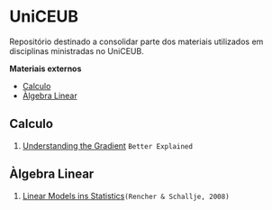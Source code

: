 
<!-- omit in toc -->
# UniCEUB
Repositório destinado a consolidar parte dos materiais utilizados em disciplinas ministradas no UniCEUB.

**Materiais externos**

- [Calculo](#calculo)
- [Àlgebra Linear](#àlgebra-linear)

## Calculo
1. [Understanding the Gradient](https://betterexplained.com/articles/vector-calculus-understanding-the-gradient/#:~:text=The%20gradient%20is%20a%20fancy,no%20single%20direction%20of%20increase) `Better Explained`

## Àlgebra Linear
1. [Linear Models ins Statistics](https://rikhtehgaran.iut.ac.ir/sites/rikhtehgaran.iut.ac.ir/files/files_course/linear_models_in_statistics_2nd_ed_rencher_2008_2p_0.pdf)`(Rencher & Schallje, 2008)`
